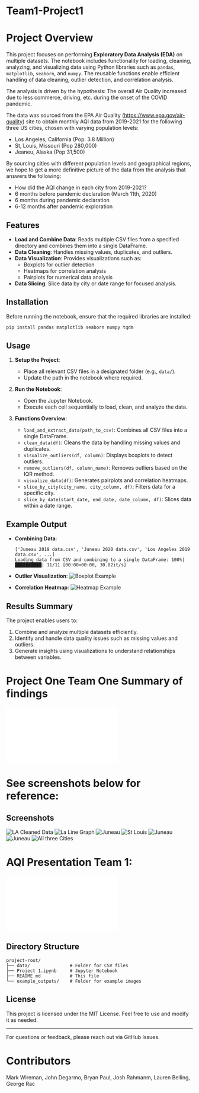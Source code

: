 # Team1-Project1
# Project Overview
This project focuses on performing **Exploratory Data Analysis (EDA)** on multiple datasets. The notebook includes functionality for loading, cleaning, analyzing, and visualizing data using Python libraries such as `pandas`, `matplotlib`, `seaborn`, and `numpy`. The reusable functions enable efficient handling of data cleaning, outlier detection, and correlation analysis.

The analysis is driven by the hypothesis: The overall Air Quality increased due to less commerce, driving, etc. during the onset of the COVID pandemic.

The data was sourced from the EPA Air Quality (https://www.epa.gov/air-quality) site to obtain monthly AQI data from 2019-2021 for the following three US cities, chosen with varying population levels:
<ul>
<li>Los Angeles, California (Pop. 3.8 Million)</li>
<li>St, Louis, Missouri (Pop 280,000)</li>
<li>Jeaneu, Alaska (Pop 31,500)</li>
</ul>

By sourcing cities with different population levels and geographical regions, we hope to get a more definitive picture of the data
from the analysis that answers the following:
<ul>
<li>How did the AQI change in each city from 2019-2021?</li>
<li>6 months before pandemic declaration (March 11th, 2020)</li>
<li>6 months during pandemic declaration</li>
<li>6-12 months after pandemic exploration</li>
</ul>

## Features
- **Load and Combine Data**: Reads multiple CSV files from a specified directory and combines them into a single DataFrame.
- **Data Cleaning**: Handles missing values, duplicates, and outliers.
- **Data Visualization**: Provides visualizations such as:
    - Boxplots for outlier detection
    - Heatmaps for correlation analysis
    - Pairplots for numerical data analysis
- **Data Slicing**: Slice data by city or date range for focused analysis.

## Installation
Before running the notebook, ensure that the required libraries are installed:

```bash
pip install pandas matplotlib seaborn numpy tqdm
```

## Usage
1. **Setup the Project**:
   - Place all relevant CSV files in a designated folder (e.g., `data/`).
   - Update the path in the notebook where required.

2. **Run the Notebook**:
   - Open the Jupyter Notebook.
   - Execute each cell sequentially to load, clean, and analyze the data.

3. **Functions Overview**:
   - `load_and_extract_data(path_to_csv)`: Combines all CSV files into a single DataFrame.
   - `clean_data(df)`: Cleans the data by handling missing values and duplicates.
   - `visualize_outliers(df, column)`: Displays boxplots to detect outliers.
   - `remove_outliers(df, column_name)`: Removes outliers based on the IQR method.
   - `visualize_data(df)`: Generates pairplots and correlation heatmaps.
   - `slice_by_city(city_name, city_column, df)`: Filters data for a specific city.
   - `slice_by_date(start_date, end_date, date_column, df)`: Slices data within a date range.

## Example Output
- **Combining Data**:
   ```text
   ['Juneau 2019 data.csv', 'Juneau 2020 data.csv', 'Los Angeles 2019 data.csv', ...]
   Loading data from CSV and combining to a single DataFrame: 100%|██████████| 11/11 [00:00<00:00, 30.82it/s]
   ```

- **Outlier Visualization**:
   ![Boxplot Example](example_boxplot.png)

- **Correlation Heatmap**:
   ![Heatmap Example](example_heatmap.png)

## Results Summary
The project enables users to:
1. Combine and analyze multiple datasets efficiently.
2. Identify and handle data quality issues such as missing values and outliers.
3. Generate insights using visualizations to understand relationships between variables.

# Project One Team One Summary of findings
![Project One Summary Findings](./Project%20One%20Team%20One%20Summary%20of%20findings%20.pdf) 
 # See screenshots below for reference:
 
## Screenshots 

![LA Cleaned Data](screenshots/image-1.png)
![La Line Graph](screenshots/image-2.png)
![Juneau](screenshots/image-3.png)
![St Louis](screenshots/image-5.png)
![Juneau](screenshots/image-4.png)
![Juneau](screenshots/image-6.png)
![All three Cities](screenshots/image-7.png)

# AQI Presentation Team 1:
![AQI Presentation](./AQI%20%20Presentation_%20Team%201.pdf)

## Directory Structure
```
project-root/
├── data/               # Folder for CSV files
├── Project 1.ipynb     # Jupyter Notebook
├── README.md           # This file
└── example_outputs/    # Folder for example images
```

## License
This project is licensed under the MIT License. Feel free to use and modify it as needed.

---
For questions or feedback, please reach out via GitHub Issues.


# Contributors 
Mark Wireman, John Degarmo, Bryan Paul, Josh Rahmanm, Lauren Belling, George Rac
